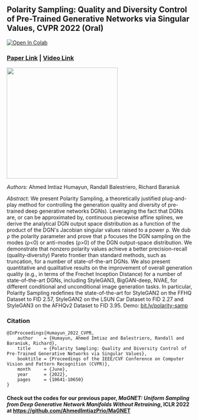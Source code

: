 ## Polarity Sampling: Quality and Diversity Control of Pre-Trained Generative Networks via Singular Values, CVPR 2022 (Oral)
[![Open In Colab](https://colab.research.google.com/assets/colab-badge.svg)](https://bit.ly/polarity-demo-colab)
### [Paper Link](https://arxiv.org/abs/2203.01993) | [Video Link](https://www.youtube.com/watch?v=zRKyx_dF89M)
<img src="https://github.com/AhmedImtiazPrio/magnet-polarity/blob/main/assets/polaritysweep.gif"  height="300" />


*Authors:* Ahmed Imtiaz Humayun, Randall Balestriero, Richard Baraniuk

*Abstract:* We present Polarity Sampling, a theoretically justified plug-and-play method for controlling the generation quality and diversity of pre-trained deep generative networks DGNs). Leveraging the fact that DGNs are, or can be approximated by, continuous piecewise affine splines, we derive the analytical DGN output space distribution as a function of the product of the DGN's Jacobian singular values raised to a power ρ. We dub ρ the polarity parameter and prove that ρ focuses the DGN sampling on the modes (ρ<0) or anti-modes (ρ>0) of the DGN output-space distribution. We demonstrate that nonzero polarity values achieve a better precision-recall (quality-diversity) Pareto frontier than standard methods, such as truncation, for a number of state-of-the-art DGNs. We also present quantitative and qualitative results on the improvement of overall generation quality (e.g., in terms of the Frechet Inception Distance) for a number of state-of-the-art DGNs, including StyleGAN3, BigGAN-deep, NVAE, for different conditional and unconditional image generation tasks. In particular, Polarity Sampling redefines the state-of-the-art for StyleGAN2 on the FFHQ Dataset to FID 2.57, StyleGAN2 on the LSUN Car Dataset to FID 2.27 and StyleGAN3 on the AFHQv2 Dataset to FID 3.95. Demo: [bit.ly/polarity-samp](http://bit.ly/polarity-samp)

### Citation
```
@InProceedings{Humayun_2022_CVPR,
    author    = {Humayun, Ahmed Imtiaz and Balestriero, Randall and Baraniuk, Richard},
    title     = {Polarity Sampling: Quality and Diversity Control of Pre-Trained Generative Networks via Singular Values},
    booktitle = {Proceedings of the IEEE/CVF Conference on Computer Vision and Pattern Recognition (CVPR)},
    month     = {June},
    year      = {2022},
    pages     = {10641-10650}
}
```


#### Check out the codes for our previous paper, _MaGNET: Uniform Sampling from Deep Generative Network Manifolds Without Retraining_, ICLR 2022 at https://github.com/AhmedImtiazPrio/MaGNET
